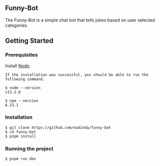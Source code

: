 ## Funny-Bot

The Funny-Bot is a simple chat bot that tells jokes based on user selected categories.

## Getting Started

### Prerequisites

Install [Node](https://nodejs.org/en/).

    If the installation was successful, you should be able to run the following command.

    $ node --version
    v13.2.0

    $ npm --version
    6.13.1

### Installation

    $ git clone https://github.com/nadinda/funny-bot
    $ cd funny-bot
    $ pnpm install

### Running the project

    $ pnpm run dev
